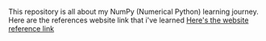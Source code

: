 This repository is all about my NumPy (Numerical Python) learning journey. Here are the references website link that i've learned
<a href="https://numpy.org/doc">Here's the website reference link<a/>
